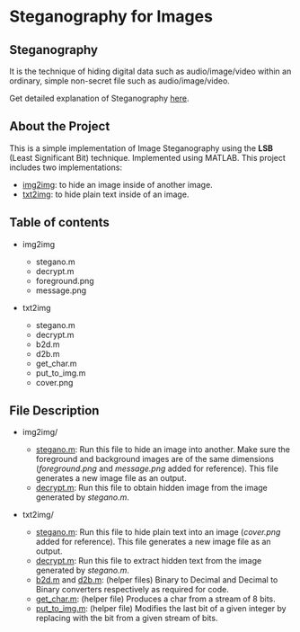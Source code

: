# Steganography for Images

## Steganography
It is the technique of hiding digital data such as audio/image/video within an ordinary, simple non-secret file such as audio/image/video.

Get detailed explanation of Steganography [here](https://prithviie.github.io/html/projects/stegano.html).

## About the Project
This is a simple implementation of Image Steganography using the **LSB** (Least Significant Bit) technique. Implemented using MATLAB. This project includes two implementations:

- [img2img](https://github.com/prithviie/steganography/tree/master/img2img): to hide an image inside of another image.
- [txt2img](https://github.com/prithviie/steganography/tree/master/txt2img): to hide plain text inside of an image.

## Table of contents
- img2img
  - stegano.m
  - decrypt.m
  - foreground.png
  - message.png

- txt2img
  - stegano.m
  - decrypt.m
  - b2d.m
  - d2b.m
  - get_char.m
  - put_to_img.m
  - cover.png

## File Description
- img2img/
  - [stegano.m](https://github.com/prithviie/steganography/blob/master/img2img/stegano.m): Run this file to hide an image into another. Make sure the foreground and background images are of the same dimensions (*foreground.png* and *message.png* added for reference). This file generates a new image file as an output.
  - [decrypt.m](https://github.com/prithviie/steganography/blob/master/img2img/decrypt.m): Run this file to obtain hidden image from the image generated by *stegano.m*.

- txt2img/
  - [stegano.m](https://github.com/prithviie/steganography/blob/master/txt2img/stegano.m): Run this file to hide plain text into an image (*cover.png* added for reference). This file generates a new image file as an output.
  - [decrypt.m](https://github.com/prithviie/steganography/blob/master/txt2img/decrypt.m): Run this file to extract hidden text from the image generated by *stegano.m*.
  - [b2d.m](https://github.com/prithviie/steganography/blob/master/txt2img/b2d.m) and [d2b.m](https://github.com/prithviie/steganography/blob/master/txt2img/d2b.m): (helper files) Binary to Decimal and Decimal to Binary converters respectively as required for code.
  - [get_char.m](https://github.com/prithviie/steganography/blob/master/txt2img/get_char.m): (helper file) Produces a char from a stream of 8 bits.
  - [put_to_img.m](https://github.com/prithviie/steganography/blob/master/txt2img/put_to_img.m): (helper file) Modifies the last bit of a given integer by replacing with the bit from a given stream of bits.
